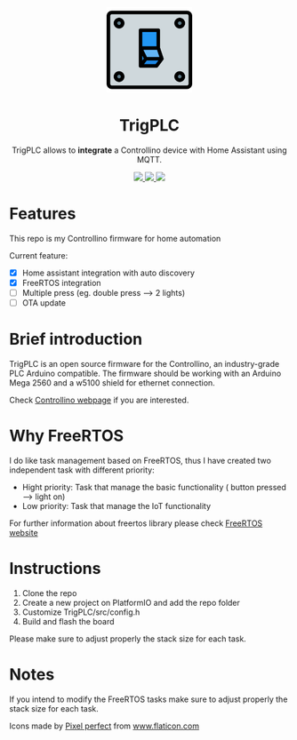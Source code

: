 <p align="center">
  <img src="./assets/light-switch.svg" width="154">
  <h1 align="center">TrigPLC</h1>
  <p align="center">TrigPLC allows to <b>integrate</b> a Controllino device with Home Assistant using MQTT.<p>
  <p align="center">
    <a href="https://github.com/mrwolfjunior/TrigPLC/blob/master/LICENSE">
      <img src="https://img.shields.io/badge/license-GPLv3-blue.svg" />
    </a>
    <a href="https://www.arduino.cc">
    	<img src="https://img.shields.io/badge/built%20for-Arduino-green.svg" />
    </a>
    <a href="https://www.controllino.com">
    	<img src="https://img.shields.io/badge/built%20for-Controllino-green.svg" />
    </a>
  </p>
</p>

# Features

This repo is my Controllino firmware for home automation

Current feature:

- [x] Home assistant integration with auto discovery
- [x] FreeRTOS integration
- [ ] Multiple press (eg. double press --> 2 lights)
- [ ] OTA update 

# Brief introduction

TrigPLC is an open source firmware for the Controllino, an industry-grade PLC Arduino compatible. The firmware should be working with an Arduino Mega 2560 and a w5100 shield for ethernet connection.

Check [Controllino webpage](https://www.controllino.com/) if you are interested.

# Why FreeRTOS

I do like task management based on FreeRTOS, thus I have created two independent task with different priority:

- Hight priority: Task that manage the basic functionality ( button pressed --> light on)
- Low priority: Task that manage the IoT functionality

For further information about freertos library please check [FreeRTOS website](https://www.freertos.org/)

# Instructions

1. Clone the repo
2. Create a new project on PlatformIO and add the repo folder
3. Customize TrigPLC/src/config.h
5. Build and flash the board

Please make sure to adjust properly the stack size for each task.

# Notes

If you intend to modify the FreeRTOS tasks make sure to adjust properly the stack size for each task.

<p align="center">
<div>Icons made by <a href="https://www.flaticon.com/authors/pixel-perfect" title="Pixel perfect">Pixel perfect</a> from <a href="https://www.flaticon.com/" title="Flaticon">www.flaticon.com</a></div>
</p>
